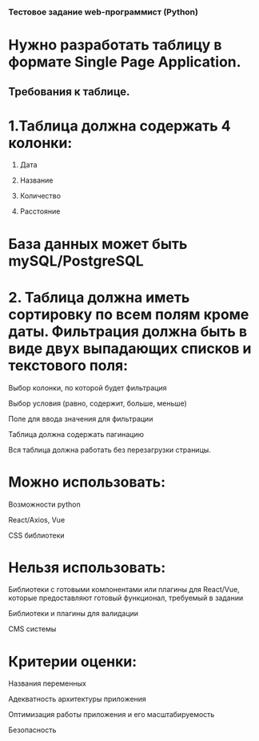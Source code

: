 ### Тестовое задание web-программист (Python)

# Нужно разработать таблицу в формате Single Page Application.

## Требования к таблице.

# 1.Таблица должна содержать 4 колонки:

1. Дата

2. Название

3. Количество

4. Расстояние

# База данных может быть mySQL/PostgreSQL

# 2. Таблица должна иметь сортировку по всем полям кроме даты. Фильтрация должна быть в виде двух выпадающих списков и текстового поля:

 Выбор колонки, по которой будет фильтрация

 Выбор условия (равно, содержит, больше, меньше)

 Поле для ввода значения для фильтрации

 Таблица должна содержать пагинацию

 Вся таблица должна работать без перезагрузки страницы.

# Можно использовать:

 Возможности python

 React/Axios, Vue

 CSS библиотеки

# Нельзя использовать:

 Библиотеки с готовыми компонентами или плагины для React/Vue, которые предоставляют готовый функционал, требуемый в задании

 Библиотеки и плагины для валидации

 CMS системы

# Критерии оценки:

 Названия переменных

 Адекватность архитектуры приложения

 Оптимизация работы приложения и его масштабируемость

 Безопасность